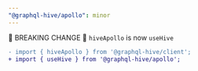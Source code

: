```yaml
---
"@graphql-hive/apollo": minor
---
```


🚨 BREAKING CHANGE 🚨 `hiveApollo` is now `useHive`

```diff
- import { hiveApollo } from '@graphql-hive/client';
+ import { useHive } from '@graphql-hive/apollo';
```
